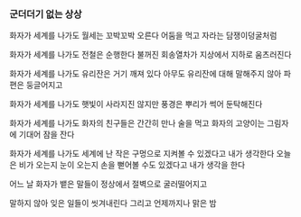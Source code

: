 ### 군더더기 없는 상상


화자가 세계를 나가도 월세는 꼬박꼬박 오른다 어둠을 먹고 자라는 담쟁이덩굴처럼

화자가 세계를 나가도 전철은 순행한다 불꺼진 회송열차가 지상에서 지하로 움츠러진다

화자가 세계를 나가도 유리잔은 거기 깨져 있다 아무도 유리잔에 대해 말해주지 않아 파편은 둥글어지고

화자가 세계를 나가도 햇빛이 사라지진 않지만 풍경은 뿌리가 썩어 둔탁해진다

화자가 세계를 나가도 화자의 친구들은 간간히 만나 술을 먹고
화자의 고양이는 그림자에 기대어 잠을 잔다

화자가 세계를 나가도 세계에 난 작은 구멍으로 지켜볼 수 있겠다고 내가 생각한다 
오늘은 비가 오는지 눈이 오는지 손을 뻗어볼 수도 있겠다고 내가 생각을 한다

어느 날 화자가 뱉은 말들이 
정상에서 절벽으로 굴러떨어지고

말하지 않아 잊은 일들이 씻겨내린다 
그리고 언제까지나 맑은 밤
